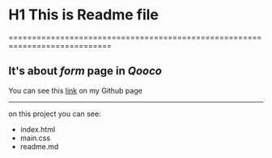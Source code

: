# H1 This is Readme file

============================================================================

## It's about _form_ **page** in **_Qooco_**

You can see this [link](https://mol4anovole.github.io/test_Qooco/index.html) on my Github page

---

on this project you can see:

- index.html
- main.css
- readme.md
